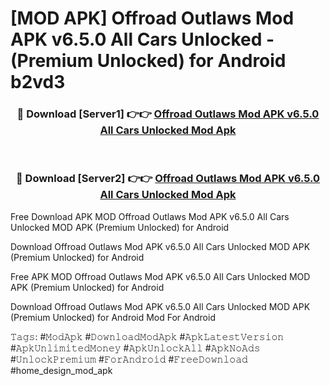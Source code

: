 # [MOD APK] Offroad Outlaws Mod APK v6.5.0 All Cars Unlocked - (Premium Unlocked) for Android b2vd3



<div align="center">
<h3>🔴 Download [Server1] 👉👉 <a href="https://momento.my/?title=Offroad_Outlaws_Mod_APK_v6.5.0_All_Cars_Unlocked">Offroad Outlaws Mod APK v6.5.0 All Cars Unlocked Mod Apk</a></h3><br>

<h3>🔴 Download [Server2] 👉👉 <a href="https://momento.my/?title=Offroad_Outlaws_Mod_APK_v6.5.0_All_Cars_Unlocked">Offroad Outlaws Mod APK v6.5.0 All Cars Unlocked Mod Apk</a></h3>
</div>



Free Download APK MOD Offroad Outlaws Mod APK v6.5.0 All Cars Unlocked MOD APK (Premium Unlocked) for Android

Download Offroad Outlaws Mod APK v6.5.0 All Cars Unlocked MOD APK (Premium Unlocked) for Android

Free APK MOD Offroad Outlaws Mod APK v6.5.0 All Cars Unlocked MOD APK (Premium Unlocked) for Android

Download Offroad Outlaws Mod APK v6.5.0 All Cars Unlocked MOD APK (Premium Unlocked) for Android Mod For Android

𝚃𝚊𝚐𝚜: #𝙼𝚘𝚍𝙰𝚙𝚔 #𝙳𝚘𝚠𝚗𝚕𝚘𝚊𝚍𝙼𝚘𝚍𝙰𝚙𝚔 #𝙰𝚙𝚔𝙻𝚊𝚝𝚎𝚜𝚝𝚅𝚎𝚛𝚜𝚒𝚘𝚗 #𝙰𝚙𝚔𝚄𝚗𝚕𝚒𝚖𝚒𝚝𝚎𝚍𝙼𝚘𝚗𝚎𝚢 #𝙰𝚙𝚔𝚄𝚗𝚕𝚘𝚌𝚔𝙰𝚕𝚕 #𝙰𝚙𝚔𝙽𝚘𝙰𝚍𝚜 #𝚄𝚗𝚕𝚘𝚌𝚔𝙿𝚛𝚎𝚖𝚒𝚞𝚖 #𝙵𝚘𝚛𝙰𝚗𝚍𝚛𝚘𝚒𝚍 #𝙵𝚛𝚎𝚎𝙳𝚘𝚠𝚗𝚕𝚘𝚊𝚍 #home_design_mod_apk
